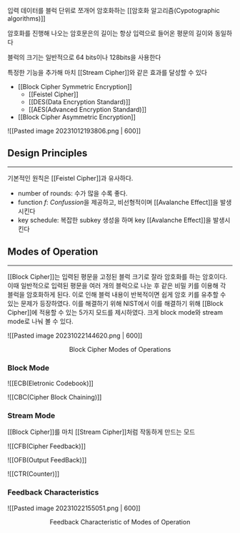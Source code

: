 
입력 데이터를 블럭 단위로 쪼개어 암호화하는 [[암호화 알고리즘(Cypotographic algorithms)]]

암호화를 진행해 나오는 암호문은의 길이는 항상 입력으로 들어온 평문의 길이와 동일하다

블럭의 크기는 일반적으로 64 bits이나 128bits을 사용한다

특정한 기능을 추가해 마치 [[Stream Cipher]]와 같은 효과를 달성할 수 있다

+ [[Block Cipher Symmetric Encryption]]
	+ [[Feistel Cipher]]
	+ [[DES(Data Encryption Standard)]]
	+ [[AES(Advanced Encryption Standard)]]
+ [[Block Cipher Asymmetric Encryption]]

![[Pasted image 20231012193806.png | 600]]


## Design Principles
---
기본적인 원칙은 [[Feistel Cipher]]과 유사하다. 
+ number of rounds: 수가 많을 수록 좋다.
+ function $f$: *Confussion*을 제공하고, 비선형적이며 [[Avalanche Effect]]을 발생시킨다
+ key schedule: 복잡한 subkey 생성을 하며 key [[Avalanche Effect]]을 발생시킨다 


## Modes of Operation
---
[[Block Cipher]]는 입력된 평문을 고정된 블럭 크기로 잘라 암호화를 하는 암호이다. 이때 일반적으로 입력된 평문을 여러 개의 블럭으로 나눈 후 같은 비밀 키를 이용해 각 블럭을 암호화하게 된다. 이로 인해 블럭 내용이 반복적이면 쉽게 암호 키를 유추할 수 있는 문제가 등장하였다. 이를 해결하기 위해 NIST에서 이를 해결하기 위해 [[Block Cipher]]에 적용할 수 있는 5가지 모드를 제시하였다. 크게 block mode와 stream mode로 나눠 볼 수 있다. 

![[Pasted image 20231022144620.png | 600]]
<div align="center">Block Cipher Modes of Operations</div>

### Block Mode
![[ECB(Eletronic Codebook)]]

![[CBC(Cipher Block Chaining)]]

### Stream Mode
[[Block Cipher]]를 마치 [[Stream Cipher]]처럼 작동하게 만드는 모드

![[CFB(Cipher Feedback)]]

![[OFB(Output FeedBack)]]

![[CTR(Counter)]]

### Feedback Characteristics

![[Pasted image 20231022155051.png | 600]]
<div align="center">Feedback Characteristic of Modes of Operation</div>

